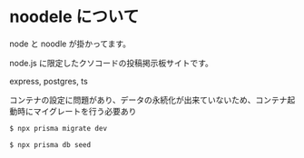 # noodele について

node と noodle が掛かってます。

node.js に限定したクソコードの投稿掲示板サイトです。

express,
postgres,
ts

コンテナの設定に問題があり、データの永続化が出来ていないため、コンテナ起動時にマイグレートを行う必要あり

```sh
$ npx prisma migrate dev

$ npx prisma db seed
```
